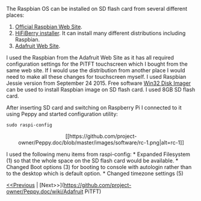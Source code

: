 The Raspbian OS can be installed on SD flash card from several different places:

1. [Official Raspbian Web Site](https://www.raspbian.org/).
2. [HiFiBerry installer](https://www.hifiberry.com/guides/hifiberry-installer/). It can install many different distributions including Raspbian.
3. [Adafruit Web Site](https://learn.adafruit.com/adafruit-pitft-3-dot-5-touch-screen-for-raspberry-pi/easy-install).

I used the Raspbian from the Adafruit Web Site as it has all required configuration settings for the PiTFT touchscreen which I bought from the same web site. If I would use the distribution from another place I would need to make all these changes for touchscreen myself. I used Raspbian Jessie version from September 24 2015.
Free software [Win32 Disk Imager](https://sourceforge.net/projects/win32diskimager/) can be used to install Raspbian image on SD flash card. I used 8GB SD flash card.

After inserting SD card and switching on Raspberry Pi I connected to it using Peppy and started configuration utility:
```
sudo raspi-config
```
<p align="center">
[[https://github.com/project-owner/Peppy.doc/blob/master/images/software/rc-1.png|alt=rc-1]]
</p>
I used the following menu items from raspi-config:
* Expanded Filesystem (1) so that the whole space on the SD flash card would be available.
* Changed Boot options (3) for booting to console with autologin rather than to the desktop which is default option.
* Changed timezone settings (5)

[<<Previous](https://github.com/project-owner/Peppy.doc/wiki/Software) | [Next>>](https://github.com/project-owner/Peppy.doc/wiki/Adafruit PiTFT)